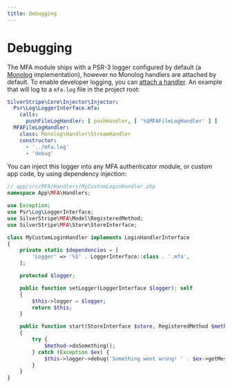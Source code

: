 ```yaml
---
title: Debugging
---
```


# Debugging

The MFA module ships with a PSR-3 logger configured by default (a [Monolog](https://github.com/Seldaek/monolog/)
implementation), however no Monolog handlers are attached by default. To enable developer logging, you can
[attach a handler](https://docs.silverstripe.org/en/developer_guides/debugging/error_handling/#configuring-error-logging).
An example that will log to a `mfa.log` file in the project root:

```yml
SilverStripe\Core\Injector\Injector:
  Psr\Log\LoggerInterface.mfa:
    calls:
      pushFileLogHandler: [ pushHandler, [ '%$MFAFileLogHandler' ] ]
  MFAFileLogHandler:
    class: Monolog\Handler\StreamHandler
    constructor:
      - '../mfa.log'
      - 'debug'
```

You can inject this logger into any MFA authenticator module, or custom app code, by using dependency injection:

```php
// app/src/MFA/Handlers/MyCustomLoginHandler.php
namespace App\MFA\Handlers;

use Exception;
use Psr\Log\LoggerInterface;
use SilverStripe\MFA\Model\RegisteredMethod;
use SilverStripe\MFA\Store\StoreInterface;

class MyCustomLoginHandler implements LoginHandlerInterface
{
    private static $dependencies = [
        'Logger' => '%$' . LoggerInterface::class . '.mfa',
    ];

    protected $logger;

    public function setLogger(LoggerInterface $logger): self
    {
        $this->logger = $logger;
        return $this;
    }

    public function start(StoreInterface $store, RegisteredMethod $method): array
    {
        try {
            $method->doSomething();
        } catch (Exception $ex) {
            $this->logger->debug('Something went wrong! ' . $ex->getMessage(), $ex->getTrace());
        }
    }
}
```

